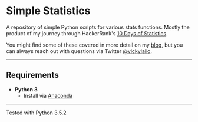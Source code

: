 # Simple Statistics

A repository of simple Python scripts for various stats functions.
Mostly the product of my journey through HackerRank's [10 Days of Statistics](https://www.hackerrank.com/domains/tutorials/10-days-of-statistics).

You might find some of these covered in more detail on my [blog](https://vickylai.io/), but you can always reach out with questions via Twitter [@vickylaiio](https://twitter.com/vickylaiio).
***

## Requirements
* __Python 3__
  * Install via [Anaconda](https://www.continuum.io/downloads)

***

Tested with Python 3.5.2